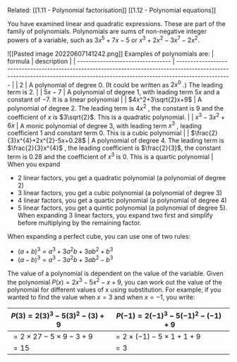Related: [[1.11 - Polynomial factorisation]] [[1.12 - Polynomial equations]]

You have examined linear and quadratic expressions. These are part of the family of polynomials. Polynomials are sums of non-negative integer powers of a variable, such as $3x^5 + 7x − 5$ or $x^3 + 2x^2 − 3x^7 − 2x^2$.

![[Pasted image 20220607141242.png]]
Examples of polynomials are:
| formula                           | description                                                                                                                                                                     |
| --------------------------------- | ------------------------------------------------------------------------------------------------------------------------------------------------------------------------------- |
| $2$                                 | A polynomial of degree $0$. (It could be written as $2x^0$ .) The leading term is $2$.                                                                                            |
| $5x-7$                              | A polynomial of degree $1$, with leading term $5x$ and a constant of $−7$. It is a linear polynomial                                                                                  |
| $4x^2+3\sqrt{2}x+9$               | A polynomial of degree $2$. The leading term is $4x^2$ , the constant is $9$ and the coefficient of $x$ is $3\sqrt{2}$. This is a quadratic polynomial.                               |
| $x^{3}-3x^{2}+6x$                 | A monic polynomial of degree $3$, with leading term $x^3$ , leading coefficient $1$ and constant term $0$. This is a cubic polynomial                                                 |
| $\frac{2}{3}x^{4}+2x^{2}-5x+0.28$ | A polynomial of degree $4$. The leading term is $\frac{2}{3}x^{4}$ , the leading coefficient is $\frac{2}{3}$, the constant term is $0.28$ and the coefficient of $x^3$ is 0. This is a quartic polynomial |
When you expand
- 2 linear factors, you get a quadratic polynomial (a polynomial of degree 2)
- 3 linear factors, you get a cubic polynomial (a polynomial of degree 3)
- 4 linear factors, you get a quartic polynomial (a polynomial of degree 4)
- 5 linear factors, you get a quintic polynomial (a polynomial of degree 5).
When expanding 3 linear factors, you expand two first and simplify before multiplying by the remaining factor.

When expanding a perfect cube, you can use one of two rules:
- $(a+b)^{3}=a^{3}+3a^{2}b+3ab^{2}+b^{3}$
- $(a-b)^3=a^{3}-3a^{2}b+3ab^{2}-b^{3}$

The value of a polynomial is dependent on the value of the variable. Given the polynomial $P(x) = 2x^{3} − 5x^{2} − x + 9$, you can work out the value of the polynomial for different values of x using substitution. For example, if you wanted to find the value when $x = 3$ and when $x = −1$, you write:

| **$P(3)=2(3)^{3}-5(3)^{2}-(3)+9$** | **$P(-1)=2(-1)^{3}-5(-1)^{2}-(-1)+9$** |
| -------------------------------- | -------------------------------------- |
| $=2\times 27-5 \times 9 - 3 + 9$ | $=2 \times (-1) - 5 \times 1 + 1 + 9$  |
| $=15$                            | $=3$                                   |